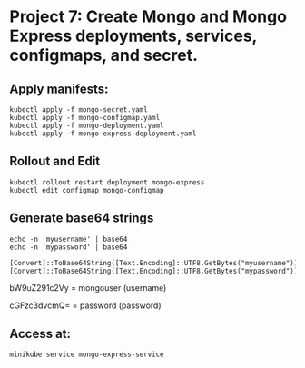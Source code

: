 # Project 7: Create Mongo and Mongo Express deployments, services, configmaps, and secret.


## Apply manifests:
```
kubectl apply -f mongo-secret.yaml
kubectl apply -f mongo-configmap.yaml
kubectl apply -f mongo-deployment.yaml
kubectl apply -f mongo-express-deployment.yaml
```

## Rollout and Edit
```
kubectl rollout restart deployment mongo-express
kubectl edit configmap mongo-configmap
```

## Generate base64 strings
```
echo -n 'myusername' | base64
echo -n 'mypassword' | base64
```

```
[Convert]::ToBase64String([Text.Encoding]::UTF8.GetBytes("myusername"))
[Convert]::ToBase64String([Text.Encoding]::UTF8.GetBytes("mypassword"))
```

bW9uZ291c2Vy = mongouser (username)

cGFzc3dvcmQ= = password (password)

## Access at:
```
minikube service mongo-express-service
```
